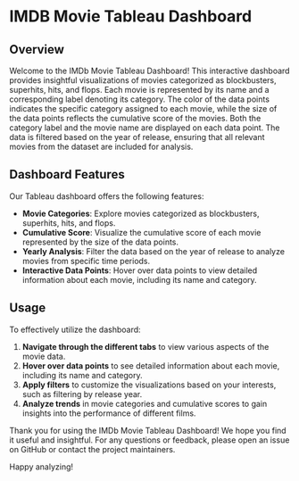 # IMDB Movie Tableau Dashboard

## Overview

Welcome to the IMDb Movie Tableau Dashboard! This interactive dashboard provides insightful visualizations of movies categorized as blockbusters, superhits, hits, and flops. Each movie is represented by its name and a corresponding label denoting its category. The color of the data points indicates the specific category assigned to each movie, while the size of the data points reflects the cumulative score of the movies. Both the category label and the movie name are displayed on each data point. The data is filtered based on the year of release, ensuring that all relevant movies from the dataset are included for analysis.

## Dashboard Features

Our Tableau dashboard offers the following features:

- **Movie Categories**: Explore movies categorized as blockbusters, superhits, hits, and flops.
- **Cumulative Score**: Visualize the cumulative score of each movie represented by the size of the data points.
- **Yearly Analysis**: Filter the data based on the year of release to analyze movies from specific time periods.
- **Interactive Data Points**: Hover over data points to view detailed information about each movie, including its name and category.

## Usage

To effectively utilize the dashboard:

1. **Navigate through the different tabs** to view various aspects of the movie data.
2. **Hover over data points** to see detailed information about each movie, including its name and category.
3. **Apply filters** to customize the visualizations based on your interests, such as filtering by release year.
4. **Analyze trends** in movie categories and cumulative scores to gain insights into the performance of different films.

Thank you for using the IMDb Movie Tableau Dashboard! We hope you find it useful and insightful. For any questions or feedback, please open an issue on GitHub or contact the project maintainers.

Happy analyzing!
